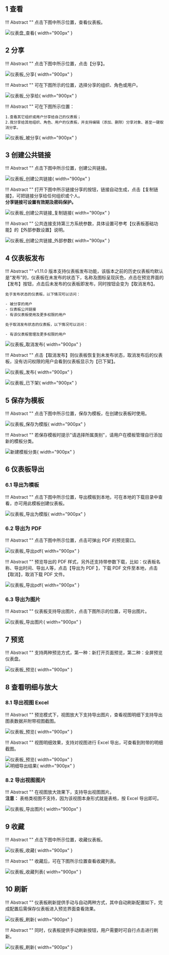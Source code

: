 ## 1 查看

!!! Abstract ""
	点击下图中所示位置，查看仪表板。

![仪表盘_查看](../img/dashboard_generation/仪表板_查看.png){ width="900px" }

## 2 分享

!!! Abstract ""
	点击下图中所示位置，点击【分享】。

![仪表板_分享](../img/dashboard_generation/仪表板_分享.png){ width="900px" }

!!! Abstract ""
	可在下图所示的位置，选择分享的组织、角色或用户。

![仪表板_分享给](../img/dashboard_generation/仪表板_分享给.png){ width="900px" }

!!! Abstract ""
	可在下图所示位置：

	1.查看其它组织或用户分享给自己的仪表板；  
	2.我分享给其他组织、角色、用户的仪表板，并支持编辑（添加、删除）分享对象、甚至一键取消分享。

![仪表板_被分享](../img/dashboard_generation/仪表板_被分享.png){ width="900px" }

## 3 创建公共链接

!!! Abstract ""
	点击下图中所示位置，创建公共链接。

![仪表板_创建公共链接](../img/dashboard_generation/仪表板_创建公共链接.png){ width="900px" }

!!! Abstract ""
	打开下图中所示链接分享的按钮，链接自动生成，点击【复制链接】，可把链接分享给任何组织或个人。  
	**分享链接可设置有效期及密码保护。**

![仪表板_创建公共链接_复制链接](../img/dashboard_generation/仪表板_创建公共链接_复制链接.png){ width="900px" }

!!! Abstract ""
	公共连接支持第三方系统参数，具体设置可参考【仪表板基础功能】的【外部参数设置】说明。

![仪表板_创建公共链接_外部参数](../img/dashboard_generation/仪表板_创建公共链接_外部参数.png){ width="900px" }

## 4 仪表板发布

!!! Abstract ""
	v1.11.0 版本支持仪表板发布功能，该版本之前的历史仪表板均默认是“发布”的，仪表板在未发布的状态下，名称及图标呈现灰色，点击在预览界面的【发布】按钮，点击后未发布的仪表板即发布，同时按钮会变为【取消发布】。

	处于发布状态的仪表板，以下情况可以访问：

	- 被分享的用户
	- 仪表板公共链接
	- 有该仪表板使用及更多权限的用户

	处于取消发布状态的仪表板，以下情况可以访问：

	- 有该仪表板管理及更多权限的用户

![仪表板_取消发布](../img/dashboard_generation/仪表板_取消发布.png){ width="900px" }

!!! Abstract ""
	点击【取消发布】则仪表板恢复到未发布状态，取消发布后的仪表板，没有访问权限的用户会看到仪表板显示为【已下架】。

![仪表板_发布](../img/dashboard_generation/仪表板_发布.png){ width="900px" }

![仪表板_已下架](../img/dashboard_generation/仪表板_已下架.png){ width="900px" }

## 5 保存为模板

!!! Abstract ""
	点击下图中所示位置，保存为模板，在创建仪表板时使用。

![仪表板_保存为模版](../img/dashboard_generation/仪表板_保存为模版.png){ width="900px" }

!!! Abstract ""
	若保存模板时提示"请选择所属类别"，请用户在模板管理自行添加新的模板分类。

![新建模板分类](../img/system_management/新建模板分类.png){ width="900px" }

## 6 仪表板导出 
### 6.1 导出为模板

!!! Abstract ""
	点击下图中所示位置，导出模板到本地，可在本地的下载目录中查看，亦可用此模板创建仪表板。

![仪表板_导出为模版](../img/dashboard_generation/仪表板_导出为模版.png){ width="900px" }

### 6.2 导出为 PDF

!!! Abstract ""
	点击下图中所示位置，点击可弹出 PDF 的预览窗口。

![仪表板_导出pdf](../img/dashboard_generation/仪表板_导出pdf入口.png){ width="900px" }

!!! Abstract ""
	预览导出的 PDF 样式，另外还支持带参数下载，比如：仪表板名称、导出时间、导出人等，点击【导出为 PDF 】，下载 PDF 文件至本地，点击【取消】，取消下载 PDF 文件。

![仪表板_导出pdf](../img/dashboard_generation/仪表板_导出pdf预览.png){ width="900px" }

### 6.3 导出为图片

!!! Abstract ""
	仪表板支持导出图片，点击下图所示的位置，可导出图片。

![仪表板_导出图片](../img/dashboard_generation/仪表板_导出图片.png){ width="900px" }

## 7 预览

!!! Abstract ""
	支持两种预览方式，第一种：新打开页面预览，第二种：全屏预览仪表盘。

![仪表板_预览](../img/dashboard_generation/仪表板_预览.png){ width="900px" }

## 8 查看明细与放大

### 8.1 导出视图 Excel

!!! Abstract ""
	预览模式下，视图放大下支持导出图片，查看视图明细下支持导出图表数据并附带视图截图。

![仪表板_预览](../img/dashboard_generation/仪表板_放大.png){ width="900px" }

!!! Abstract ""
	视图明细效果，支持对视图进行 Excel 导出，可查看到附带的明细截图。

![仪表板_预览](../img/dashboard_generation/查看明细.png){ width="900px" }  
![明细导出结果](../img/dashboard_generation/明细导出结果.png){ width="900px" }

### 8.2 导出视图图片

!!! Abstract ""
	在视图放大效果下，支持导出视图图片。  
	**注意：** 表格类视图不支持，因为该视图本身形式就是表格，按 Excel 导出即可。

![仪表板_导出图片](../img/dashboard_generation/仪表板_导出图片.png){ width="900px" }

## 9 收藏 

!!! Abstract ""
	点击下图中所示位置，收藏仪表板。

![仪表板_收藏](../img/dashboard_generation/仪表板_收藏.png){ width="900px" }

!!! Abstract ""
	收藏后，可在下图所示位置查看收藏列表。

![仪表板_收藏列表](../img/dashboard_generation/仪表板_收藏列表.png){ width="900px" }

## 10 刷新

!!! Abstract ""
	仪表板刷新提供手动与自动两种方式，其中自动刷新配置如下，完成配置后需保存仪表板进入预览界面查看效果。

![仪表板_刷新](../img/dashboard_generation/仪表板_自动刷新配置.jpg){ width="900px" }

!!! Abstract ""
	同时，仪表板提供手动刷新按钮，用户需要时可自行点击进行刷新。

![仪表板_刷新](../img/dashboard_generation/仪表板_手动刷新按钮.jpg){ width="900px" }


